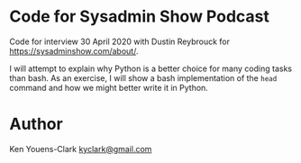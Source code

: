 # Code for Sysadmin Show Podcast

Code for interview 30 April 2020 with Dustin Reybrouck for https://sysadminshow.com/about/.

I will attempt to explain why Python is a better choice for many coding tasks than bash.
As an exercise, I will show a bash implementation of the `head` command and how we might better write it in Python.

# Author

Ken Youens-Clark <kyclark@gmail.com>
